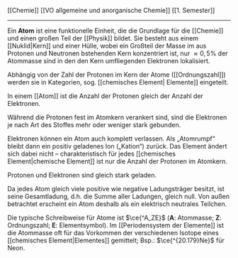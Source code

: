 [[Chemie]] [[VO allgemeine und anorganische Chemie]] [[1. Semester]]

---

Ein **Atom** ist eine funktionelle Einheit, die die Grundlage für die [[Chemie]] und einen großen Teil der [[Physik]] bildet. Sie besteht aus einem [[Nuklid|Kern]] und einer Hülle, wobei ein Großteil der Masse im aus Protonen und Neutronen bstehenden Kern konzentriert ist, nur $\approx0,5\%$ der Atommasse sind in den den Kern umfliegenden Elektronen lokalisiert.

Abhängig von der Zahl der Protonen im Kern der Atome ([[Ordnungszahl]]) werden sie in Kategorien, sog. [[chemisches Element| Elemente]] eingeteilt.

In einem [[Atom]] ist die Anzahl der Protonen gleich der Anzahl der Elektronen.

Während die Protonen fest im Atomkern verankert sind, sind die Elektronen je nach Art des Stoffes mehr oder weniger stark gebunden.

Elektronen können ein Atom auch komplett verlassen. Als „Atomrumpf“ bleibt dann ein positiv geladenes Ion („Kation“) zurück. Das Element ändert sich dabei nicht – charakteristisch für jedes [[chemisches Element|chemische Element]] ist nur die Anzahl der Protonen im Atomkern.

Protonen und Elektronen sind gleich stark geladen.

Da jedes Atom gleich viele positive wie negative Ladungsträger besitzt, ist seine Gesamtladung, d.h. die Summe aller Ladungen, gleich null. Von außen betrachtet erscheint ein Atom deshalb als ein elektrisch neutrales Teilchen.

Die typische Schreibweise für Atome ist $\ce{^A_ZE}$ (**A**: Atommasse; **Z**: Ordnungszahl; **E**: Elementsymbol). Im [[Periodensystem der Elemente]] ist die Atommasse oft für das Vorkommen der verschiedenen Isotope eines [[chemisches Element|Elementes]] gemittelt; Bsp.: $\ce{^{20.179}Ne}$ für Neon.